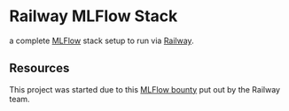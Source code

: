 # Railway MLFlow Stack

a complete [MLFlow](https://station.railway.com/questions/template-request-m-lflow-c7d942b1) stack setup to run via [Railway](https://railway.com). 

## Resources 

This project was started due to this [MLFlow bounty](https://station.railway.com/questions/template-request-m-lflow-c7d942b1) put out by the Railway team. 
